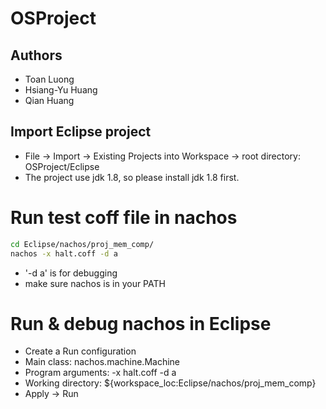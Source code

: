 # OSProject

## Authors

* Toan Luong
* Hsiang-Yu Huang
* Qian Huang

## Import Eclipse project
* File -> Import -> Existing Projects into Workspace -> root directory: OSProject/Eclipse
* The project use jdk 1.8, so please install jdk 1.8 first.

# Run test coff file in nachos
```bash
cd Eclipse/nachos/proj_mem_comp/
nachos -x halt.coff -d a
```
* '-d a' is for debugging
* make sure nachos is in your PATH

# Run & debug nachos in Eclipse
* Create a Run configuration
* Main class: nachos.machine.Machine
* Program arguments: -x halt.coff -d a
* Working directory: ${workspace_loc:Eclipse/nachos/proj_mem_comp}
* Apply -> Run
